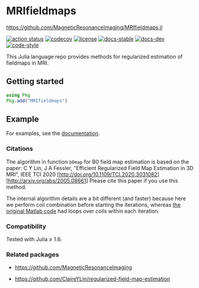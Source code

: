 # MRIfieldmaps

https://github.com/MagneticResonanceImaging/MRIfieldmaps.jl


[![action status][action-img]][action-url]
[![codecov][codecov-img]][codecov-url]
[![license][license-img]][license-url]
[![docs-stable][docs-stable-img]][docs-stable-url]
[![docs-dev][docs-dev-img]][docs-dev-url]
[![code-style][code-blue-img]][code-blue-url]

This Julia language repo
provides methods
for regularized estimation of fieldmaps in MRI.

## Getting started

```julia
using Pkg
Pkg.add("MRIfieldmaps")
```


## Example

For examples,
see the
[documentation](https://jefffessler.github.io/MRIfieldmaps.jl/stable).


### Citations

The algorithm in function `b0map`
for B0 field map estimation is based on the paper:
C Y Lin, J A Fessler,
"Efficient Regularized Field Map Estimation in 3D MRI", IEEE TCI 2020
[http://doi.org/10.1109/TCI.2020.3031082]
[http://arxiv.org/abs/2005.08661]
Please cite this paper if you use this method.

The internal algorithm details are a bit different
(and faster)
because here we perform coil combination
before starting the iterations,
whereas
[the original Matlab code](https://github.com/ClaireYLin/regularized-field-map-estimation)
had loops over coils
within each iteration.


### Compatibility

Tested with Julia ≥ 1.6.


### Related packages

* https://github.com/MagneticResonanceImaging

* https://github.com/ClaireYLin/regularized-field-map-estimation

<!-- URLs -->
[action-img]: https://github.com/MagneticResonanceImaging/MRIfieldmaps.jl/workflows/CI/badge.svg
[action-url]: https://github.com/MagneticResonanceImaging/MRIfieldmaps.jl/actions
[build-img]: https://github.com/MagneticResonanceImaging/MRIfieldmaps.jl/workflows/CI/badge.svg?branch=main
[build-url]: https://github.com/MagneticResonanceImaging/MRIfieldmaps.jl/actions?query=workflow%3ACI+branch%3Amain
[code-blue-img]: https://img.shields.io/badge/code%20style-blue-4495d1.svg
[code-blue-url]: https://github.com/invenia/BlueStyle
[codecov-img]: https://codecov.io/github/MagneticResonanceImaging/MRIfieldmaps.jl/coverage.svg?branch=main
[codecov-url]: https://codecov.io/github/MagneticResonanceImaging/MRIfieldmaps.jl?branch=main
[docs-stable-img]: https://img.shields.io/badge/docs-stable-blue.svg
[docs-stable-url]: https://MagneticResonanceImaging.github.io/MRIfieldmaps.jl/stable
[docs-dev-img]: https://img.shields.io/badge/docs-dev-blue.svg
[docs-dev-url]: https://MagneticResonanceImaging.github.io/MRIfieldmaps.jl/dev
[license-img]: http://img.shields.io/badge/license-MIT-brightgreen.svg?style=flat
[license-url]: LICENSE
